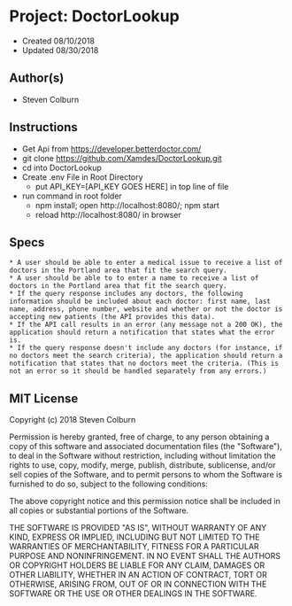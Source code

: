 # Project: DoctorLookup

  * Created 08/10/2018
  * Updated 08/30/2018

## Author(s)

  * Steven Colburn

## Instructions

  * Get Api from https://developer.betterdoctor.com/
  * git clone https://github.com/Xamdes/DoctorLookup.git
  * cd into DoctorLookup
  * Create .env File in Root Directory
    * put API_KEY=[API_KEY GOES HERE] in top line of file
  * run command in root folder
    * npm install; open http://localhost:8080/; npm start
    * reload http://localhost:8080/ in browser


## Specs

    * A user should be able to enter a medical issue to receive a list of doctors in the Portland area that fit the search query.
    * A user should be able to to enter a name to receive a list of doctors in the Portland area that fit the search query.
    * If the query response includes any doctors, the following information should be included about each doctor: first name, last name, address, phone number, website and whether or not the doctor is accepting new patients (the API provides this data).
    * If the API call results in an error (any message not a 200 OK), the application should return a notification that states what the error is.
    * If the query response doesn't include any doctors (for instance, if no doctors meet the search criteria), the application should return a notification that states that no doctors meet the criteria. (This is not an error so it should be handled separately from any errors.)

## MIT License

  Copyright (c) 2018 Steven Colburn

  Permission is hereby granted, free of charge, to any person obtaining a copy
  of this software and associated documentation files (the "Software"), to deal
  in the Software without restriction, including without limitation the rights
  to use, copy, modify, merge, publish, distribute, sublicense, and/or sell
  copies of the Software, and to permit persons to whom the Software is
  furnished to do so, subject to the following conditions:

  The above copyright notice and this permission notice shall be included in all
  copies or substantial portions of the Software.

  THE SOFTWARE IS PROVIDED "AS IS", WITHOUT WARRANTY OF ANY KIND, EXPRESS OR
  IMPLIED, INCLUDING BUT NOT LIMITED TO THE WARRANTIES OF MERCHANTABILITY,
  FITNESS FOR A PARTICULAR PURPOSE AND NONINFRINGEMENT. IN NO EVENT SHALL THE
  AUTHORS OR COPYRIGHT HOLDERS BE LIABLE FOR ANY CLAIM, DAMAGES OR OTHER
  LIABILITY, WHETHER IN AN ACTION OF CONTRACT, TORT OR OTHERWISE, ARISING FROM,
  OUT OF OR IN CONNECTION WITH THE SOFTWARE OR THE USE OR OTHER DEALINGS IN THE
  SOFTWARE.
